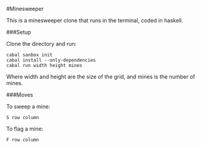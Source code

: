 #Minesweeper

This is a minesweeper clone that runs in the terminal, coded in haskell.

###Setup

Clone the directory and run:

    cabal sanbox init
    cabal install --only-dependencies
    cabal run width height mines

Where width and height are the size of the grid, and mines is the number of mines.

###Moves

To sweep a mine:

    S row column

To flag a mine:

    F row column
